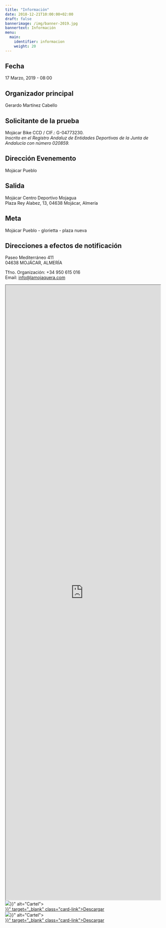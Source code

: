 ```yaml
---
title: "Información"
date: 2018-12-21T10:00:00+02:00
draft: false
bannerimage: /img/banner-2019.jpg
bannertext: Información
menu:
  main:
    identifier: informacion
    weight: 20
---
```


<div class="row">
    <div class="col-sm-8">
        <h2>Fecha</h2>
        <p>17 Marzo, 2019 - 08:00</p>
        <h2>Organizador principal</h2>
        <p>Gerardo Martínez Cabello</p>
        <h2>Solicitante de la prueba</h2>
        <p>
            Mojácar Bike CCD / CIF.: G-04773230.<br />
            <em>Inscrito en el Registro Andaluz de Entidades Deportivas de la Junta de Andalucía con número 020859.</em>
        </p>
        <h2>Dirección Evenemento</h2>
        <p>Mojácar Pueblo</p>
        <h2>Salida</h2>
        <p>
            Mojácar Centro Deportivo Mojagua<br />
            Plaza Rey Alabez, 13, 04638 Mojácar, Almería
        </p>
        <h2>Meta</h2>
        <p>Mojácar Pueblo - glorietta - plaza nueva</p>
        <h2>Direcciones a efectos de notificación</h2>
        <p>
            Paseo Mediterráneo 411<br />
            04638 MOJÁCAR, ALMERÍA
        </p>
        <p>
            Tfno. Organización: +34 950 615 016<br />
            Email: <a href="mailto:info@lamojaquera.com">info@lamojaquera.com</a>
        </p>
        <iframe style="width:100%; height:50vh" src="https://www.google.com/maps/d/embed?mid=1VxdKLEPRSKJ9bfk0cHYAPC0KgZjOabha" allowfullscreen></iframe>
    </div>
    <div class="col-sm-4">
        <div class="card mb-3">
            <img class="card-img-top" src="{{< imgurl "/img/cartel-2019.jpg" >}}" alt="Cartel">
            <div class="card-body">
                <a href="{{< imgurl "/img/cartel-2019.jpg" >}}" target="_blank" class="card-link">Descargar</a>
            </div>
        </div>
        <div class="card mb-3">
            <img class="card-img-top" src="{{< imgurl "/img/cartel-2019-larga.jpg" >}}" alt="Cartel">
            <div class="card-body">
                <a href="{{< imgurl "/img/cartel-2019-larga.jpg" >}}" target="_blank" class="card-link">Descargar</a>
            </div>
        </div>
    </div>
</div>
